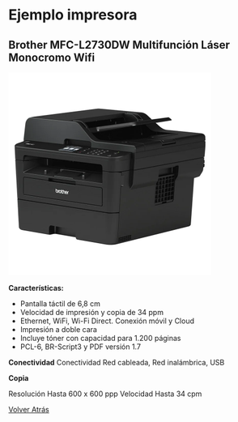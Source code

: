 # Ejemplo impresora

## **Brother MFC-L2730DW Multifunción Láser Monocromo Wifi**

<img src="/img/impresoraejemplo.webp" width="400px">

**Características:**
- Pantalla táctil de 6,8 cm
- Velocidad de impresión y copia de 34 ppm
- Ethernet, WiFi, Wi-Fi Direct. Conexión móvil y Cloud
- Impresión a doble cara
- Incluye tóner con capacidad para 1.200 páginas
- PCL-6, BR-Script3 y PDF versión 1.7

**Conectividad**
Conectividad Red cableada, Red inalámbrica, USB

**Copia**

Resolución Hasta 600 x 600 ppp
Velocidad Hasta 34 cpm

[Volver Atrás](README.md)
